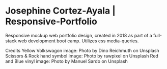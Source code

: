 # Josephine Cortez-Ayala | Responsive-Portfolio
Responsive mockup web portfolio design, created in 2018 as part of a full-stack web development boot camp. Utilizes css media-queries.

Credits
Yellow Volkswagon image: Photo by Dino Reichmuth on Unsplash
Scissors & Rock hand symbol image: Photo by rawpixel on Unsplash
Red and Blue vinyl image: Photo by Manuel Sardo on Unsplash
